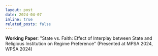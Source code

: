 ```yaml
---
layout: post
date: 2024-04-07
inline: true
related_posts: false
---
```


**Working Paper**: "State vs. Faith: Effect of Interplay between State and Religious Institution on Regime Preference" (Presented at MPSA 2024, WPSA 2024)
